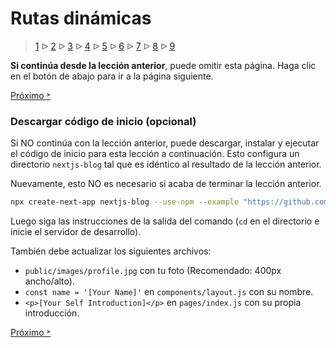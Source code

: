 # Rutas dinámicas

> [1](./1.md) &#5125; [2](./2.md) &#5125; [3](./3.md) &#5125; [4](./4.md) &#5125; [5](./5.md) &#5125; [6](./6.md) &#5125; [7](./7.md) &#5125; [8](./8.md) &#5125; [9](./9.md)

**Si continúa desde la lección anterior**, puede omitir esta página. Haga clic en el botón de abajo para ir a la página siguiente.

[Próximo &#707;](./3.md)

### Descargar código de inicio (opcional)

Si NO continúa con la lección anterior, puede descargar, instalar y ejecutar el código de inicio para esta lección a continuación. Esto configura un directorio `nextjs-blog` tal que es idéntico al resultado de la lección anterior.

Nuevamente, esto NO es necesario si acaba de terminar la lección anterior.

```sh
npx create-next-app nextjs-blog --use-npm --example "https://github.com/vercel/next-learn-starter/tree/master/data-fetching-starter"
```

Luego siga las instrucciones de la salida del comando (`cd` en el directorio e inicie el servidor de desarrollo).

También debe actualizar los siguientes archivos:

- `public/images/profile.jpg` con tu foto (Recomendado: 400px ancho/alto).
- `const name = '[Your Name]'` en `components/layout.js` con su nombre.
- `<p>[Your Self Introduction]</p>` en `pages/index.js` con su propia introducción.

[Próximo &#707;](./3.md)
